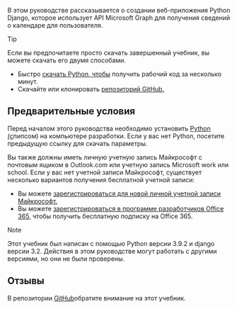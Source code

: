 <!-- markdownlint-disable MD002 MD041 -->

В этом руководстве рассказывается о создании веб-приложения Python Django, которое использует API Microsoft Graph для получения сведений о календаре для пользователя.

> [!TIP]
> Если вы предпочитаете просто скачать завершенный учебник, вы можете скачать его двумя способами.
>
> - Быстро [скачать Python, чтобы](https://developer.microsoft.com/graph/quick-start?platform=option-Python) получить рабочий код за несколько минут.
> - Скачайте или клонировать [репозиторий GitHub.](https://github.com/microsoftgraph/msgraph-training-pythondjangoapp)

## <a name="prerequisites"></a>Предварительные условия

Перед началом этого руководства необходимо установить [Python](https://www.python.org/) [(с](https://pypi.org/project/pip/)пипсом) на компьютере разработки. Если у вас нет Python, посетите предыдущую ссылку для скачать параметры.

Вы также должны иметь личную учетную запись Майкрософт с почтовым ящиком в Outlook.com или учетную запись Microsoft work или school. Если у вас нет учетной записи Майкрософт, существует несколько вариантов получения бесплатной учетной записи:

- Вы можете [зарегистрироваться для новой личной учетной записи Майкрософт.](https://signup.live.com/signup?wa=wsignin1.0&rpsnv=12&ct=1454618383&rver=6.4.6456.0&wp=MBI_SSL_SHARED&wreply=https://mail.live.com/default.aspx&id=64855&cbcxt=mai&bk=1454618383&uiflavor=web&uaid=b213a65b4fdc484382b6622b3ecaa547&mkt=E-US&lc=1033&lic=1)
- Вы можете [зарегистрироваться в программе разработчиков Office 365,](https://developer.microsoft.com/office/dev-program) чтобы получить бесплатную подписку на Office 365.

> [!NOTE]
> Этот учебник был написан с помощью Python версии 3.9.2 и django версии 3.2. Действия в этом руководстве могут работать с другими версиями, но они не были проверены.

## <a name="feedback"></a>Отзывы

В репозитории [GitHub](https://github.com/microsoftgraph/msgraph-training-pythondjangoapp)обратите внимание на этот учебник.
